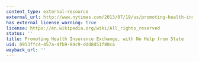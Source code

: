 ```yaml
---
content_type: external-resource
external_url: http://www.nytimes.com/2013/07/19/us/promoting-health-insurance-exchange-with-no-help-from-state.html
has_external_license_warning: true
license: https://en.wikipedia.org/wiki/All_rights_reserved
status: ''
title: Promoting Health Insurance Exchange, with No Help from State
uid: 0953ffc4-457a-4fb9-84c9-ddd8d51f80ca
wayback_url: ''
---
```

